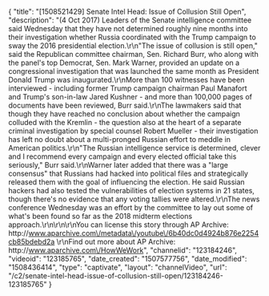 {
    "title": "[1508521429] Senate Intel Head: Issue of Collusion Still Open",
    "description": "(4 Oct 2017) Leaders of the Senate intelligence committee said Wednesday that they have not determined roughly nine months into their investigation whether Russia coordinated with the Trump campaign to sway the 2016 presidential election.\r\n\"The issue of collusion is still open,\" said the Republican committee chairman, Sen. Richard Burr, who along with the panel's top Democrat, Sen. Mark Warner, provided an update on a congressional investigation that was launched the same month as President Donald Trump was inaugurated.\r\nMore than 100 witnesses have been interviewed - including former Trump campaign chairman Paul Manafort and Trump's son-in-law Jared Kushner - and more than 100,000 pages of documents have been reviewed, Burr said.\r\nThe lawmakers said that though they have reached no conclusion about whether the campaign colluded with the Kremlin - the question also at the heart of a separate criminal investigation by special counsel Robert Mueller - their investigation has left no doubt about a multi-pronged Russian effort to meddle in American politics.\r\n\"The Russian intelligence service is determined, clever and I recommend every campaign and every elected official take this seriously,\" Burr said.\r\nWarner later added that there was a \"large consensus\" that Russians had hacked into political files and strategically released them with the goal of influencing the election. He said Russian hackers had also tested the vulnerabilities of election systems in 21 states, though there's no evidence that any voting tallies were altered.\r\nThe news conference Wednesday was an effort by the committee to lay out some of what's been found so far as the 2018 midterm elections approach.\r\n\r\n\r\nYou can license this story through AP Archive: http:\/\/www.aparchive.com\/metadata\/youtube\/6b40dc0d4924b876e2254cb85bdebd2a \r\nFind out more about AP Archive: http:\/\/www.aparchive.com\/HowWeWork",
    "channelid": "123184246",
    "videoid": "123185765",
    "date_created": "1507577756",
    "date_modified": "1508436414",
    "type": "captivate",
    "layout": "channelVideo",
    "url": "\/c2\/senate-intel-head-issue-of-collusion-still-open\/123184246-123185765"
}